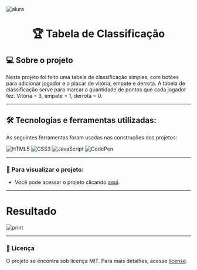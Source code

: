 ![alura](https://i.pinimg.com/originals/c2/48/05/c248059edddbd62ec65af6235998f901.png)

<h1 align="center"> 🏆 Tabela de Classificação</h1>

## 💻 Sobre o projeto

Neste projeto foi feito uma tabela de classificação simples, com botões para adicionar jogador e o placar de vitória, empate e derrota. A tabela de classificação serve para marcar a quantidade de pontos que cada jogador fez. Vitória = 3, empate = 1, derrota = 0.

---

## 🛠 Tecnologias e ferramentas utilizadas:

As seguintes ferramentas foram usadas nas construções dos projetos:

![HTML5](https://img.shields.io/badge/html5-%23E34F26.svg?style=for-the-badge&logo=html5&logoColor=white)
![CSS3](https://img.shields.io/badge/css3-%231572B6.svg?style=for-the-badge&logo=css3&logoColor=white)
![JavaScript](https://img.shields.io/badge/javascript-%23323330.svg?style=for-the-badge&logo=javascript&logoColor=%23F7DF1E)
![CodePen](https://img.shields.io/badge/Codepen-000000?style=for-the-badge&logo=codepen&logoColor=white)

---

### :eyes: Para visualizar o projeto:

- Você pode acessar o projeto clicando <a href="https://tabela-de-classificao.netlify.app/">aqui</a>.

---

# Resultado
![print](https://i.imgur.com/sd8nGJH.png)

---

### 📝 Licença

O projeto se encontra sob licença MIT. Para mais detalhes, acesse [license](LICENSE).
